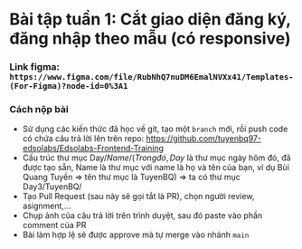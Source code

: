 # Bài tập tuần 1: Cắt giao diện đăng ký, đăng nhập theo mẫu (có responsive)

### Link figma: `https://www.figma.com/file/RubNhQ7nuDM6EmalNVXx41/Templates-(For-Figma)?node-id=0%3A1`

### Cách nộp bài

- Sử dụng các kiến thức đã học về git, tạo một `branch` mới, rồi push code có chứa câu trả lời lên trên repo: https://github.com/tuyenbq97-edsolabs/Edsolabs-Frontend-Training
- Cấu trúc thư mục Day$/Name/ (Trong đó, Day$ là thư mục ngày hôm đó, đã được tạo sẵn, Name là thư mục với name là họ và tên của bạn, ví dụ Bùi Quang Tuyền => tên thư mục là TuyenBQ) => ta có thư mục Day3/TuyenBQ/
- Tạo Pull Request (sau này sẽ gọi tắt là PR), chọn người review, asignment,...
- Chụp ảnh của câu trả lời trên trình duyệt, sau đó paste vào phần comment của PR
- Bài làm hợp lệ sẽ được approve mà tự merge vào nhánh `main`
